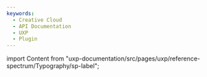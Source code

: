 ```yaml
---
keywords:
  - Creative Cloud
  - API Documentation
  - UXP
  - Plugin
---
```



import Content from "uxp-documentation/src/pages/uxp/reference-spectrum/Typography/sp-label";

<Content query="product=xd"/>
